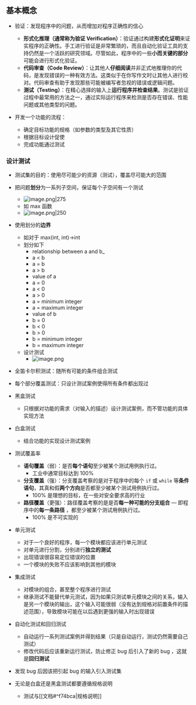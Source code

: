 ## 基本概念

 - 验证：发现程序中的问题，从而增加对程序正确性的信心
	 - **形式化推理（通常称为验证 Verification）**：验证通过构建**形式化证明**来证实程序的正确性。手工进行验证是非常繁琐的，而且自动化验证工具的支持仍然是一个活跃的研究领域。尽管如此，程序中的一些**小而关键的部分**可能会进行形式化验证。
	 - **代码审查（Code Review）**：让其他人**仔细阅读**并非正式地推理你的代码，是发现错误的一种有效方法。这类似于在你写作文时让其他人进行校对。代码审查有助于发现那些可能被编写者忽视的错误或逻辑问题。
	 - **测试（Testing）**：在精心选择的输入上**运行程序并检查结果**。测试是验证过程中最常用的方法之一，通过实际运行程序来检测是否存在错误、性能问题或其他类型的问题。

- 开发一个功能的流程：
	- 确定目标功能的规格（如参数的类型及其它性质）
	- 根据目标设计促使
	- 完成功能通过测试

### 设计测试

- 测试集的目的：使用尽可能少的资源（测试），覆盖尽可能大的范围
- 把问题**划分**为一系列子空间，保证每个子空间有一个测试
	- ![image.png|275](https://thdlrt.oss-cn-beijing.aliyuncs.com/20231229235612.png)
	- 如 max 函数
	- ![image.png|250](https://thdlrt.oss-cn-beijing.aliyuncs.com/20231229235641.png)

- 使用划分的**边界**
	- 如对于 max(int, int)->int
	- 划分如下
		- relationship between a and b_
	    - a < b
	    - a = b
	    - a > b
		- value of a
	    - a = 0
	    - a < 0
	    - a > 0
	    - a = minimum integer
	    - a = maximum integer
		- value of b
	    - b = 0
	    - b < 0
	    - b > 0
	    - b = minimum integer
	    - b = maximum integer
	- 设计测试
		- ![image.png](https://thdlrt.oss-cn-beijing.aliyuncs.com/20231230000153.png)

- 全笛卡尔积测试：随所有可能的条件组合测试
- 每个部分覆盖测试：只设计测试案例使得所有条件都出现过

- 黑盒测试
	- 只根据对功能的需求（对输入的描述）设计测试案例，而不管功能的具体实现方法
- 白盒测试
	- 结合功能的实现设计测试案例

- 测试覆盖率
	- **语句覆盖**（弱）：是否**每个语句**至少被某个测试用例执行过。
		- 工业中通常目标达到 100%
	- **分支覆盖**（强）：分支覆盖考察的是对于程序中的每个 `if` 或 `while` 等**条件语句**，其真和假**两个方向**是否都至少被某个测试用例执行过。
		- 100% 是理想的目标，在一些对安全要求高的行业
	- **路径覆盖**（更强）：路径覆盖考察的是是否**每一种可能的分支组合** — 即程序中的**每一条路径** ，都至少被某个测试用例执行过。
		- 100% 是不可实现的

- 单元测试
	- 对于一个良好的程序，每一个模块都应该进行单元测试
	- 对单元进行分割，分别进行**独立的测试**
	- 出现错误很容易定位错误的位置
	- 一个模块的失败不应该影响到其他的模块

- 集成测试
	- 对模块的组合，甚至整个程序进行测试
	- 继承测试不能替代单元测试，因为如果只测试单元模块之间的关系，输入是另一个模块的输出，这个输入可能很弱（没有达到规格对前置条件的描述范围），导致模块可能在以后遇到更强的输入时出现错误

- 自动化测试和回归测试
	- 自动运行一系列测试案例并得到结果（只是自动运行，测试仍然需要自己测试）
	- 修改代码后应该重新运行测试，防止修正 bug 后引入了新的 bug ，这就是**回归测试**

- 发现 bug 后因该把引起 bug 的输入引入测试集

- 无论是白盒还是黑盒测试都要遵循规格说明
	- 测试与[[文档#^f74bca|规格说明]]